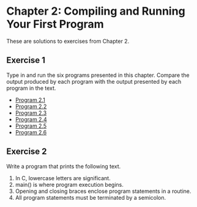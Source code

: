 # Chapter 2: Compiling and Running Your First Program

These are solutions to exercises from Chapter 2.

## Exercise 1

Type in and run the six programs presented in this chapter. Compare the output produced by each program with the output presented by each program in the text.

* [Program 2.1](https://github.com/cinephile85/c-programming-books/blob/master/programming-in-c/chapter-02/exercise-01/prog2-1.c)
* [Program 2.2](https://github.com/cinephile85/c-programming-books/blob/master/programming-in-c/chapter-02/exercise-01/prog2-2.c)
* [Program 2.3](https://github.com/cinephile85/c-programming-books/blob/master/programming-in-c/chapter-02/exercise-01/prog2-3.c)
* [Program 2.4](https://github.com/cinephile85/c-programming-books/blob/master/programming-in-c/chapter-02/exercise-01/prog2-4.c)
* [Program 2.5](https://github.com/cinephile85/c-programming-books/blob/master/programming-in-c/chapter-02/exercise-01/prog2-5.c)
* [Program 2.6](https://github.com/cinephile85/c-programming-books/blob/master/programming-in-c/chapter-02/exercise-01/prog2-6.c)

## Exercise 2
Write a program that prints the following text.  
  1. In C, lowercase letters are significant.  
  2. main() is where program execution begins.  
  3. Opening and closing braces enclose program statements in a routine.  
  4. All program statements must be terminated by a semicolon.
